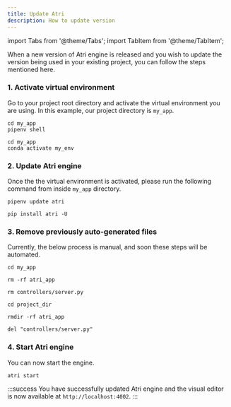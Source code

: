 ```yaml
---
title: Update Atri
description: How to update version
---
```

import Tabs from '@theme/Tabs';
import TabItem from '@theme/TabItem';

When a new version of Atri engine is released and you wish to update the version being used in your existing project, you can follow the steps mentioned here. 

### 1. Activate virtual environment

Go to your project root directory and activate the virtual environment you are using. In this example, our project directory is `my_app`. 

<Tabs>
<TabItem value="pipenv" label="pipenv" default>

```
cd my_app
pipenv shell
```

</TabItem>
<TabItem value="conda" label="conda">

```
cd my_app
conda activate my_env
```

</TabItem>
</Tabs>

### 2. Update Atri engine 

Once the the virtual environment is activated, please run the following command from inside `my_app` directory.

<Tabs>
<TabItem value="pipenv" label="pipenv" default>

```
pipenv update atri
```

</TabItem>
<TabItem value="conda" label="conda">

```
pip install atri -U
```

</TabItem>
</Tabs>

### 3. Remove previously auto-generated files 

Currently, the below process is manual, and soon these steps will be automated.

<Tabs>
<TabItem value="pipenv" label="Mac/Linux" default>

```shell
cd my_app

rm -rf atri_app

rm controllers/server.py
```

</TabItem>
<TabItem value="conda" label="Windows">

```shell
cd project_dir

rmdir -rf atri_app

del "controllers/server.py"
```

</TabItem>
</Tabs>


### 4. Start Atri engine 

You can now start the engine. 

```shell
atri start
```

:::success
You have successfully updated Atri engine and the visual editor is now available at `http://localhost:4002`.
:::